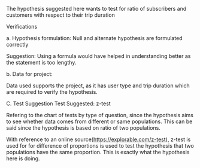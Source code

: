 The hypothesis suggested here wants to test for ratio of subscribers and customers with respect to their 
trip duration

Verifications

a. Hypothesis formulation: 
 Null and alternate hypothesis are formulated correctly
 
 Suggestion: Using a formula would have helped in understanding better as the statement is too lengthy.
 
b. Data for project:

 Data used supports the project, as it has user type and trip duration which are required to verify the hypothesis.

C. Test Suggestion
Test Suggested: z-test

Refering to the chart of tests by type of question, since the hypothesis aims to see whether data comes from 
different or same populations. This can be said since the hypothesis is based on ratio of two populations.

With reference to an online source(https://explorable.com/z-test), z-test is used for for difference of proportions
is used to test the hypothesis that two populations have the same proportion. This is exactly what the hypothesis
here is doing.
